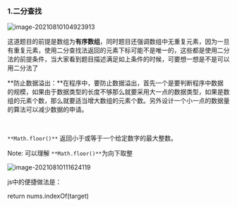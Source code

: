 ### 1.二分查找

![image-20210810104923913](C:\Users\13041\AppData\Roaming\Typora\typora-user-images\image-20210810104923913.png)

这道题目的前提是数组为**有序数组**，同时题目还强调数组中无重复元素，因为一旦有重复元素，使用二分查找法返回的元素下标可能不是唯一的，这些都是使用二分法的前提条件，当大家看到题目描述满足如上条件的时候，可要想一想是不是可以用二分法了

**防止数据溢出：**在程序中，要防止数据溢出，首先一个是要判断程序中数据的规模，如果由于数据类型的长度不够那么就要采用大一点的数据类型，如果是数组的元素个数，那么就要适当增大数组的元素个数。另外设计一个小一点的数据量的算法可以减少数据的申请。

​	

`**Math.floor()**` 返回小于或等于一个给定数字的最大整数。

Note: 可以理解 `**Math.floor()**`为向下取整

![image-20210810111624119](C:\Users\13041\AppData\Roaming\Typora\typora-user-images\image-20210810111624119.png)

js中的便捷做法是：

return nums.indexOf(target)
